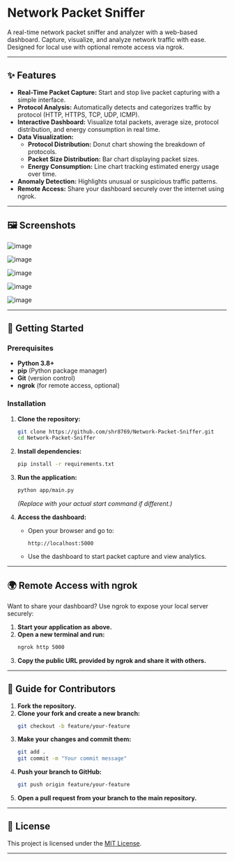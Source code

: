 
# Network Packet Sniffer

A real-time network packet sniffer and analyzer with a web-based dashboard. Capture, visualize, and analyze network traffic with ease. Designed for local use with optional remote access via ngrok.

---

## ✨ Features

- **Real-Time Packet Capture:** Start and stop live packet capturing with a simple interface.
- **Protocol Analysis:** Automatically detects and categorizes traffic by protocol (HTTP, HTTPS, TCP, UDP, ICMP).
- **Interactive Dashboard:** Visualize total packets, average size, protocol distribution, and energy consumption in real time.
- **Data Visualization:**  
  - **Protocol Distribution:** Donut chart showing the breakdown of protocols.
  - **Packet Size Distribution:** Bar chart displaying packet sizes.
  - **Energy Consumption:** Line chart tracking estimated energy usage over time.
- **Anomaly Detection:** Highlights unusual or suspicious traffic patterns.
- **Remote Access:** Share your dashboard securely over the internet using ngrok.

---

## 🖼️ Screenshots

![image](https://github.com/user-attachments/assets/684b6570-2fe7-46f0-9cf1-000cb202688e)


![image](https://github.com/user-attachments/assets/71f80cf3-9754-46ed-b166-90b26971433b)


![image](https://github.com/user-attachments/assets/b639b3e1-3dce-44b6-baf9-cab36cdfda38)


![image](https://github.com/user-attachments/assets/037ada54-35ff-4a46-a629-8d5332d0e42a)

![image](https://github.com/user-attachments/assets/efb34c2c-16c0-4da3-9498-7eda3cc70f3d)



---

## 🚀 Getting Started

### Prerequisites

- **Python 3.8+**
- **pip** (Python package manager)
- **Git** (version control)
- **ngrok** (for remote access, optional)

### Installation

1. **Clone the repository:**
   ```bash
   git clone https://github.com/shr8769/Network-Packet-Sniffer.git
   cd Network-Packet-Sniffer
   ```

2. **Install dependencies:**
   ```bash
   pip install -r requirements.txt
   ```

3. **Run the application:**
   ```bash
   python app/main.py
   ```
   *(Replace with your actual start command if different.)*

4. **Access the dashboard:**
   - Open your browser and go to:  
     ```
     http://localhost:5000
     ```
   - Use the dashboard to start packet capture and view analytics.

---

## 🌍 Remote Access with ngrok

Want to share your dashboard? Use ngrok to expose your local server securely:

1. **Start your application as above.**
2. **Open a new terminal and run:**
   ```bash
   ngrok http 5000
   ```
3. **Copy the public URL provided by ngrok and share it with others.**

---

## 📝 Guide for Contributors

1. **Fork the repository.**
2. **Clone your fork and create a new branch:**
   ```bash
   git checkout -b feature/your-feature
   ```
3. **Make your changes and commit them:**
   ```bash
   git add .
   git commit -m "Your commit message"
   ```
4. **Push your branch to GitHub:**
   ```bash
   git push origin feature/your-feature
   ```
5. **Open a pull request from your branch to the main repository.**

---

## 📄 License

This project is licensed under the [MIT License](LICENSE).

---

